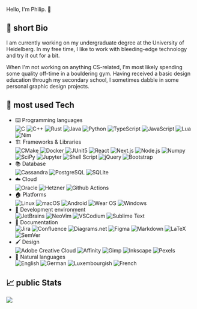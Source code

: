 Hello, I'm Philip. 👋

## 📃 short Bio
I am currently working on my undergraduate degree at the University of Heidelberg.
In my free time, I like to work with bleeding-edge technology and try it out for a bit.

When I'm not working on anything CS-related, I'm most likely spending some quality off-time in a bouldering gym. Having received a basic design education through my secondary school, I sometimes dabble in some personal graphic design projects.

## 🤖 most used Tech

* ⌨️ Programming languages\
  <img src="https://img.shields.io/badge/C-A8B9CC?style=for-the-badge&logo=c&logoColor=white" alt="C">
  <img src="https://img.shields.io/badge/C++-00599C?style=for-the-badge&logo=c%2B%2B&logoColor=white" alt="C++">
  <img src="https://img.shields.io/badge/Rust-000000?style=for-the-badge&logo=rust&logoColor=white" alt="Rust">
  <img src="https://img.shields.io/badge/Java-F80000?style=for-the-badge&logo=oracle&logoColor=white" alt="Java">
  <img src="https://img.shields.io/badge/Python-3776AB?style=for-the-badge&logo=python&logoColor=white" alt="Python">
  <img src="https://img.shields.io/badge/TypeScript-3178C6?style=for-the-badge&logo=typescript&logoColor=white" alt="TypeScript">
  <img src="https://img.shields.io/badge/JavaScript-F7DF1E?style=for-the-badge&logo=javascript&logoColor=white" alt="JavaScript">
  <img src="https://img.shields.io/badge/Lua-2C2D72?style=for-the-badge&logo=lua&logoColor=white" alt="Lua">
  <img src="https://img.shields.io/badge/Nim-FFE953?style=for-the-badge&logo=nim&logoColor=white" alt="Nim">
* 🏗️ Frameworks & Libraries\
  <img src="https://img.shields.io/badge/CMake-064F8C?style=for-the-badge&logo=cmake&logoColor=white" alt="CMake">
  <img src="https://img.shields.io/badge/Docker-2496ED?style=for-the-badge&logo=docker&logoColor=white" alt="Docker">
  <img src="https://img.shields.io/badge/Junit5-25A162?style=for-the-badge&logo=junit5&logoColor=white" alt="JUnit5">
  <img src="https://img.shields.io/badge/React-61DAFB?style=for-the-badge&logo=react&logoColor=white" alt="React">
  <img src="https://img.shields.io/badge/next.js-000000?style=for-the-badge&logo=nextdotjs&logoColor=white" alt="Next.js">
  <img src="https://img.shields.io/badge/Node.js-339933?style=for-the-badge&logo=nodedotjs&logoColor=white" alt="Node.js">
  <img src="https://img.shields.io/badge/Numpy-013243?style=for-the-badge&logo=numpy&logoColor=white" alt="Numpy">
  <img src="https://img.shields.io/badge/SciPy-8CAAE6?style=for-the-badge&logo=SciPy&logoColor=white" alt="SciPy">
  <img src="https://img.shields.io/badge/Jupyter-F37626?&style=for-the-badge&logo=Jupyter&logoColor=white" alt="Jupyter">
  <img src="https://img.shields.io/badge/Shell_Script-121011?style=for-the-badge&logo=gnu-bash&logoColor=white" alt="Shell Script">
  <img src="https://img.shields.io/badge/jQuery-0769AD?style=for-the-badge&logo=jquery&logoColor=white" alt="jQuery">
  <img src="https://img.shields.io/badge/Bootstrap-7952B3?style=for-the-badge&logo=bootstrap&logoColor=white" alt="Bootstrap">
* 📚 Database\
  <img src="https://img.shields.io/badge/Cassandra-1287B1?style=for-the-badge&logo=apachecassandra&logoColor=white" alt="Cassandra">
  <img src="https://img.shields.io/badge/PostgreSQL-4169E1?style=for-the-badge&logo=postgresql&logoColor=white" alt="PostgreSQL">
  <img src="https://img.shields.io/badge/SQLite-003B57?style=for-the-badge&logo=sqlite&logoColor=white" alt="SQLite">
* ☁️ Cloud\
  <img src="https://img.shields.io/badge/Oracle-F80000?style=for-the-badge&logo=oracle&logoColor=white" alt="Oracle">
  <img src="https://img.shields.io/badge/Hetzner-D50C2D?style=for-the-badge&logo=hetzner&logoColor=white" alt="Hetzner">
  <img src="https://img.shields.io/badge/GitHub_Actions-2088FF?style=for-the-badge&logo=github-actions&logoColor=white" alt="Github Actions">
* 🏠 Platforms\
  <img src="https://img.shields.io/badge/Linux-FCC624?style=for-the-badge&logo=linux&logoColor=white" alt="Linux">
  <img src="https://img.shields.io/badge/macos-000000?style=for-the-badge&logo=apple&logoColor=white" alt="macOS">
  <img src="https://img.shields.io/badge/Android-3DDC84?style=for-the-badge&logo=android&logoColor=white" alt="Android">
  <img src="https://img.shields.io/badge/Wear_OS-4285F4?style=for-the-badge&logo=wear-os&logoColor=white" alt="Wear OS">
  <img src="https://img.shields.io/badge/Windows-0078D6?style=for-the-badge&logo=windows11&logoColor=white" alt="Windows">
* 🔬 Development environment\
  <img src="https://img.shields.io/badge/JetBrains-000000?style=for-the-badge&logo=jetbrains&logoColor=white" alt="JetBrains">
  <img src="https://img.shields.io/badge/NeoVim-57A143?&style=for-the-badge&logo=neovim&logoColor=white" alt="NeoVim">
  <img src="https://img.shields.io/badge/VSCodium-2F80ED?style=for-the-badge&logo=vscodium&logoColor=white" alt="VSCodium">
  <img src="https://img.shields.io/badge/sublime_text-FF9800?&style=for-the-badge&logo=sublime-text&logoColor=white" alt="Sublime Text">
* 📓 Documentation\
  <img src="https://img.shields.io/badge/Jira-0052CC?style=for-the-badge&logo=jira&logoColor=white" alt="Jira">
  <img src="https://img.shields.io/badge/Confluence-172B4D?style=for-the-badge&logo=confluence&logoColor=white" alt="Confluence">
  <img src="https://img.shields.io/badge/diagrams.net-F08705?style=for-the-badge&logo=diagramsdotnet&logoColor=white" alt="Diagrams.net">
  <img src="https://img.shields.io/badge/Figma-F24E1E?style=for-the-badge&logo=figma&logoColor=white" alt="Figma">
  <img src="https://img.shields.io/badge/Markdown-000000?style=for-the-badge&logo=markdown&logoColor=white" alt="Markdown">
  <img src="https://img.shields.io/badge/LaTeX-008080?style=for-the-badge&logo=latex&logoColor=white" alt="LaTeX">
  <img src="https://img.shields.io/badge/SemVer-57A143?style=for-the-badge&logo=semver&logoColor=white" alt="SemVer">
* 🖌️ Design\
  <img src="https://img.shields.io/badge/Adobe_Creative_Cloud-DA1F26?style=for-the-badge&logo=adobecreativecloud&logoColor=white" alt="Adobe Creative Cloud">
  <img src="https://img.shields.io/badge/affinity-222324?style=for-the-badge&logo=affinity&logoColor=white" alt="Affinity">
  <img src="https://img.shields.io/badge/gimp-5C5543?style=for-the-badge&logo=gimp&logoColor=white" alt="Gimp">
  <img src="https://img.shields.io/badge/Inkscape-000000?style=for-the-badge&logo=Inkscape&logoColor=white" alt="Inkscape">
  <img src="https://img.shields.io/badge/Pexels-05A081?style=for-the-badge&logo=pexels&logoColor=white" alt="Pexels">
* 💬 Natural languages\
  <img src="https://img.shields.io/badge/🇬🇧_English-101214?style=for-the-badge" alt="English">
  <img src="https://img.shields.io/badge/🇩🇪_German-101214?style=for-the-badge" alt="German">
  <img src="https://img.shields.io/badge/🇱🇺_Luxembourgish-101214?style=for-the-badge" alt="Luxembourgish">
  <img src="https://img.shields.io/badge/🇫🇷_French-101214?style=for-the-badge" alt="French">

## 📈 public Stats
<picture>
  <source
    srcset="https://github-readme-stats.vercel.app/api/top-langs/?username=sirpiksel&theme=github_dark_dimmed&hide=mcfunction,tex&langs_count=10&layout=donut"
    media="(prefers-color-scheme: dark)"
  />
  <source
    srcset="https://github-readme-stats.vercel.app/api/top-langs/?username=sirpiksel&theme=default&hide=mcfunction,tex&langs_count=10&layout=donut"
    media="(prefers-color-scheme: light)"
  />
  <source
    srcset="https://github-readme-stats.vercel.app/api/top-langs/?username=sirpiksel&theme=transparent&hide=mcfunction,tex&langs_count=10&layout=donut"
    media="(prefers-color-scheme: no-preference)"
  />
  <img src="https://github-readme-stats.vercel.app/api/top-langs/?username=sirpiksel&theme=&hide=mcfunction,tex&langs_count=10&layout=donut" />
</picture>
